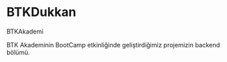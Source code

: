 # BTKDukkan
BTKAkademi

BTK Akademinin BootCamp etkinliğinde geliştirdiğimiz projemizin backend bölümü.
